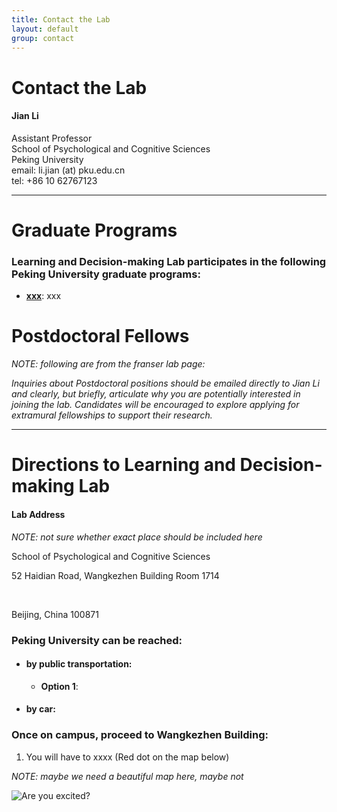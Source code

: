 ```yaml
---
title: Contact the Lab
layout: default
group: contact
---
```


# Contact the Lab


<div class="row">

<div class="col-md-4">

  <h4>Jian Li</h4>
  Assistant Professor  <br>
  School of Psychological and Cognitive Sciences<br>
  Peking University  <br>
  email: li.jian (at) pku.edu.cn <br>
  tel: +86 10 62767123

</div>

</div>

***

# Graduate Programs

### Learning and Decision-making Lab participates in the following Peking University graduate programs:  
  * **[xxx](http://xxx)**: xxx

# Postdoctoral Fellows

*NOTE: following are from the franser lab page:*

*Inquiries about Postdoctoral positions should be emailed directly to Jian Li and clearly, but briefly, articulate why you are potentially interested in joining the lab. Candidates will be encouraged to explore applying for extramural fellowships to support their research.*

***

# Directions to Learning and Decision-making Lab

<div class="row">

<div class="col-md-4">

<h4>Lab Address</h4>

*NOTE: not sure whether exact place should be included here*

School of Psychological and Cognitive Sciences<br>

52 Haidian Road, Wangkezhen Building Room 1714<br>

<br>

Beijing, China 100871


</div>

</div>

### Peking University can be reached:  
* #### by public transportation:
  * **Option 1**: 
* #### by car:

### Once on campus, proceed to Wangkezhen Building:
1. You will have to xxxx (Red dot on the map below)

*NOTE: maybe we need a beautiful map here, maybe not*

<img class="img-responsive center-block" src="/static/img/excited_cat.png" alt="Are you excited?">
